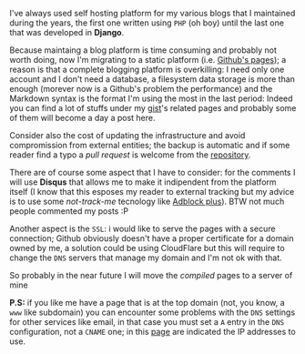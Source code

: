 <!--
.. title: migrating to a static blogging platform
.. slug: migrating-to-static-platform
.. date: 2015-12-04 00:00:00
.. tags: meta
.. category: 
.. link: 
.. description: 
.. type: text
-->

I've always used self hosting platform for my various blogs that
I maintained during the years, the first one written using ``PHP``
(oh boy) until the last one that was developed in **Django**.

Because maintaing a blog platform is time consuming and probably
not worth doing, now I'm migrating to a static platform (i.e. [Github's pages](https://help.github.com/categories/github-pages-basics/));
a reason is that a complete blogging platform is overkilling:
I need only one account and I don't need a database, a filesystem
data storage is more than enough (morever now is a Github's problem
the performance) and the Markdown syntax is the format I'm using
the most in the last period: Indeed you can find a lot of stuffs under
my [gist](https://gist.github.com/gipi/)'s
related pages and probably some of them will become a day
a post here.

Consider also the cost of updating the infrastructure and avoid
compromission from external entities; the backup is automatic
and if some reader find a typo a *pull request* is welcome
from the [repository](https://github.com/gipi/gipi.github.io).

There are of course some aspect that I have to consider:
for the comments I will
use **Disqus** that allows me to make it indipendent from the
platform itself (I know that this esposes my reader to external
tracking but my advice is to use some *not-track-me* tecnology
like [Adblock plus](https://adblockplus.org/)).
BTW not much people commented my posts :P

Another aspect is the ``SSL``: i would like to serve the pages with a
secure connection; Github obviously doesn't have a proper certificate for
a domain owned by me, a solution could be using CloudFlare but this will
require to change the ``DNS`` servers that manage my domain and I'm not
ok with that.

So probably in the near future I will move the *compiled* pages to a
server of mine

**P.S:** if you like me have a page that is at the top domain (not, you know, a ``www`` like subdomain)
you can encounter some problems with the ``DNS`` settings for other services
like email, in that case you must set a ``A`` entry in the ``DNS`` configuration,
not a ``CNAME`` one; in this [page](https://help.github.com/articles/tips-for-configuring-an-a-record-with-your-dns-provider/)
are indicated the IP addresses to use.
<!--
After that I moved my ``DNS`` so to make it pointing by ``CNAME``
to ``gipi.github.io`` (the different domains and how Github choses them
is explained [here](https://help.github.com/articles/about-custom-domains-for-github-pages-sites/))

The final step was enabling the ``HTTPS``

 - https://blog.keanulee.com/2014/10/11/setting-up-ssl-on-github-pages.html
 - https://sheharyar.me/blog/free-ssl-for-github-pages-with-custom-domains/
-->
